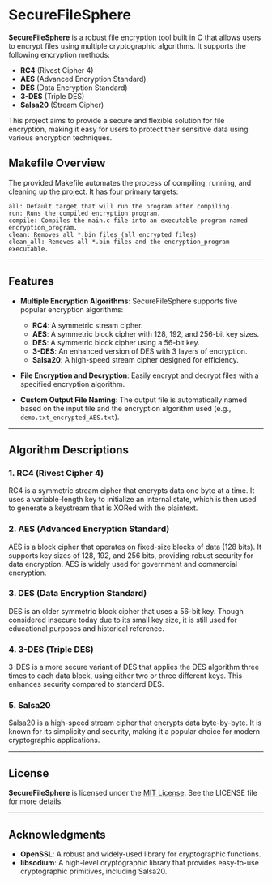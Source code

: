 # SecureFileSphere

**SecureFileSphere** is a robust file encryption tool built in C that allows users to encrypt files using multiple cryptographic algorithms. It supports the following encryption methods:

- **RC4** (Rivest Cipher 4)
- **AES** (Advanced Encryption Standard)
- **DES** (Data Encryption Standard)
- **3-DES** (Triple DES)
- **Salsa20** (Stream Cipher)

This project aims to provide a secure and flexible solution for file encryption, making it easy for users to protect their sensitive data using various encryption techniques.

## Makefile Overview

The provided Makefile automates the process of compiling, running, and cleaning up the project. It has four primary targets:

    all: Default target that will run the program after compiling.
    run: Runs the compiled encryption program.
    compile: Compiles the main.c file into an executable program named encryption_program.
    clean: Removes all *.bin files (all encrypted files)
    clean_all: Removes all *.bin files and the encryption_program executable.


---

## Features

- **Multiple Encryption Algorithms**: SecureFileSphere supports five popular encryption algorithms:
  - **RC4**: A symmetric stream cipher.
  - **AES**: A symmetric block cipher with 128, 192, and 256-bit key sizes.
  - **DES**: A symmetric block cipher using a 56-bit key.
  - **3-DES**: An enhanced version of DES with 3 layers of encryption.
  - **Salsa20**: A high-speed stream cipher designed for efficiency.

- **File Encryption and Decryption**: Easily encrypt and decrypt files with a specified encryption algorithm.

- **Custom Output File Naming**: The output file is automatically named based on the input file and the encryption algorithm used (e.g., `demo.txt_encrypted_AES.txt`).

---

## Algorithm Descriptions

### 1. **RC4 (Rivest Cipher 4)**

RC4 is a symmetric stream cipher that encrypts data one byte at a time. It uses a variable-length key to initialize an internal state, which is then used to generate a keystream that is XORed with the plaintext.

### 2. **AES (Advanced Encryption Standard)**

AES is a block cipher that operates on fixed-size blocks of data (128 bits). It supports key sizes of 128, 192, and 256 bits, providing robust security for data encryption. AES is widely used for government and commercial encryption.

### 3. **DES (Data Encryption Standard)**

DES is an older symmetric block cipher that uses a 56-bit key. Though considered insecure today due to its small key size, it is still used for educational purposes and historical reference.

### 4. **3-DES (Triple DES)**

3-DES is a more secure variant of DES that applies the DES algorithm three times to each data block, using either two or three different keys. This enhances security compared to standard DES.

### 5. **Salsa20**

Salsa20 is a high-speed stream cipher that encrypts data byte-by-byte. It is known for its simplicity and security, making it a popular choice for modern cryptographic applications.

---

## License

**SecureFileSphere** is licensed under the [MIT License](LICENSE). See the LICENSE file for more details.

---

## Acknowledgments

- **OpenSSL**: A robust and widely-used library for cryptographic functions.
- **libsodium**: A high-level cryptographic library that provides easy-to-use cryptographic primitives, including Salsa20.